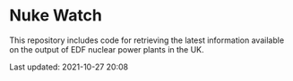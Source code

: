 # Nuke Watch

This repository includes code for retrieving the latest information available on the output of EDF nuclear power plants in the UK.

Last updated: 2021-10-27 20:08